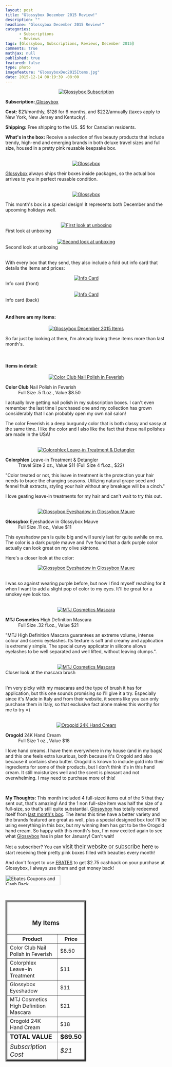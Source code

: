 ```yaml
---
layout: post
title: "Glossybox December 2015 Review!"
description: ""
headline: "Glossybox December 2015 Review!"
categories: 
      - Subscriptions
      - Reviews
tags: [Glossybox, Subscriptions, Reviews, December 2015]
comments: true
mathjax: null
published: true
featured: false
type: photo
imagefeature: "GlossyboxDec2015Items.jpg"
date: 2015-12-14 08:19:39 -08:00
---
```


<center><a href="https://www.glossybox.com/referal?CI=MTMzODY3" target="_blank">
<img src="/images/GlossyboxDec2015Package.jpg" border="0" style="border:none;max-width:100%;" alt="Glossybox Subscription" />
</a></center>
<p><b>Subscription:</b><a href="https://www.glossybox.com/referal?CI=MTMzODY3" target="_blank"> Glossybox</a></p>
<p><b>Cost:</b> $21/monthly, $126 for 6 months, and $222/annually (taxes apply to New York, New Jersey and Kentucky).</p>
<p><b>Shipping:</b> Free shipping to the US. $5 for Canadian residents.</p>
<p><b>What's in the box:</b> Receive a selection of five beauty products that include trendy, high-end and emerging brands in both deluxe travel sizes and full size, housed in a pretty pink reusable keepsake box.</p>

<br>

<center><a href="https://www.glossybox.com/referal?CI=MTMzODY3" target="_blank">
<img src="/images/GlossyboxDec2015OpenPackage.jpg" border="0" style="border:none;max-width:100%;" alt="Glossybox" />
</a></center>

<p><a href="https://www.glossybox.com/referal?CI=MTMzODY3" target="_blank">Glossybox</a> always ships their boxes inside packages, so the actual box arrives to you in perfect reusable condition.</p>

<br>

<center><a href="https://www.glossybox.com/referal?CI=MTMzODY3" target="_blank">
<img src="/images/GlossyboxDec2015Box.jpg" border="0" style="border:none;max-width:100%;" alt="Glossybox" />
</a></center>

<p>This month's box is a special design! It represents both December and the upcoming holidays well.</p>

<br>

<center><a href="https://www.glossybox.com/referal?CI=MTMzODY3" target="_blank">
<img src="/images/GlossyboxDec2015OpenBox.jpg" border="0" style="border:none;max-width:100%;" alt="First look at unboxing" />
</a></center>
<figcaption>First look at unboxing</figcaption>

<br>

<center><a href="https://www.glossybox.com/referal?CI=MTMzODY3" target="_blank">
<img src="/images/GlossyboxDec2015OpenBox2.jpg" border="0" style="border:none;max-width:100%;" alt="Second look at unboxing" />
</a></center>
<figcaption>Second look at unboxing</figcaption>

<br>

<p>With every box that they send, they also include a fold out info card that details the items and prices:</p>

<center><a href="https://www.glossybox.com/referal?CI=MTMzODY3" target="_blank"> <img src="/images/GlossyboxDec2015Info.jpg" border="0" style="border:none;max-width:100%;" alt="Info Card" /></a></center>
<figcaption>Info card (front)</figcaption>

<br>

<center><a href="https://www.glossybox.com/referal?CI=MTMzODY3" target="_blank"> <img src="/images/GlossyboxDec2015Info2.jpg" border="0" style="border:none;max-width:100%;" alt="Info Card" /></a></center>
<figcaption>Info card (back)</figcaption>

<br>

<H4>And here are my items:</H4>

<center><a href="https://www.glossybox.com/referal?CI=MTMzODY3" target="_blank">
<img src="/images/GlossyboxDec2015Items.jpg" border="0" style="border:none;max-width:100%;" alt="Glossybox December 2015 Items" />
</a></center>

<p>So far just by looking at them, I'm already loving these items more than last month's.</p>

<br>

<H4>Items in detail:</H4>

<center><a href="https://www.glossybox.com/referal?CI=MTMzODY3" target="_blank">
<img src="/images/GlossyboxDec2015ColorClubNailPolish.jpg" border="0" style="border:none;max-width:100%;" alt="Color Club Nail Polish in Feverish" />
</a></center>

<DL>
<DT><b>Color Club</b> Nail Polish in Feverish</DT>
<DD>Full Size .5 fl.oz., Value $8.50</DD>
</DL>

<p>I actually love getting nail polish in my subscription boxes. I can't even remember the last time I purchased one and my collection has grown considerably that I can probably open my own nail salon!</p>

<p>The color Feverish is a deep burgundy color that is both classy and sassy at the same time. I like the color and I also like the fact that these nail polishes are made in the USA!</p>

<br>

<center><a href="https://www.glossybox.com/referal?CI=MTMzODY3" target="_blank">
<img src="/images/GlossyboxDec2015Colorphlex.jpg" border="0" style="border:none;max-width:100%;" alt="Colorphlex Leave-in Treatment & Detangler" />
</a></center>

<DL>
<DT><b>Colorphlex</b> Leave-in Treatment & Detangler</DT>
<DD>Travel Size 2 oz., Value $11 (Full Size 4 fl.oz., $22)</DD>
</DL>

<p>"Color treated or not, this leave in treatment is the protection your hair needs to brace the changing seasons. Utilizing natural grape seed and fennel fruit extracts, styling your hair without any breakage will be a cinch."</p>

<p>I love geating leave-in treatments for my hair and can't wait to try this out.</p>

<br>

<center><a href="https://www.glossybox.com/referal?CI=MTMzODY3" target="_blank">
<img src="/images/GlossyboxDec2015Eyeshadow.jpg" border="0" style="border:none;max-width:100%;" alt="Glossybox Eyeshadow in Glossybox Mauve" />
</a></center>

<DL>
<DT><b>Glossybox</b> Eyeshadow in Glossybox Mauve</DT>
<DD>Full Size .11 oz., Value $11</DD>
</DL>

<p>This eyeshadow pan is quite big and will surely last for quite awhile on me. The color is a dark purple mauve and I've found that a dark purple color actually can look great on my olive skintone.</p>

<p>Here's a closer look at the color:</p>
<center><a href="https://www.glossybox.com/referal?CI=MTMzODY3" target="_blank">
<img src="/images/GlossyboxDec2015Eyeshadow2.jpg" border="0" style="border:none;max-width:100%;" alt="Glossybox Eyeshadow in Glossybox Mauve" />
</a></center>

<br>

<p>I was so against wearing purple before, but now I find myself reaching for it when I want to add a slight pop of color to my eyes. It'll be great for a smokey eye look too.</p>

<br>

<center><a href="https://www.glossybox.com/referal?CI=MTMzODY3" target="_blank">
<img src="/images/GlossyboxDec2015MTJMascara.jpg" border="0" style="border:none;max-width:100%;" alt="MTJ Cosmetics Mascara" />
</a></center>

<DL>
<DT><b>MTJ Cosmetics</b> High Definition Mascara</DT>
<DD>Full Size .32 fl.oz., Value $21</DD>
</DL>

<p>"MTJ High Definition Mascara guarantees an extreme volume, intense colour and scenic eyelashes. Its texture is soft and creamy and application is extremely simple. The special curvy applicator in silicone allows eyelashes to be well separated and well lifted, without leaving clumps.".</p>

<br>

<center><a href="https://www.glossybox.com/referal?CI=MTMzODY3" target="_blank">
<img src="/images/GlossyboxDec2015MTJMascara2.jpg" border="0" style="border:none;max-width:100%;" alt="MTJ Cosmetics Mascara" />
</a></center>
<figcaption>Closer look at the mascara brush</figcaption>

<br>

<p>I'm very picky with my mascaras and the type of brush it has for application, but this one sounds promising so I'll give it a try. Especially since it's Made in Italy and from their website, it seems like you can only purchase them in Italy, so that exclusive fact alone makes this worthy for me to try =)</p>

<br>

<center><a href="https://www.glossybox.com/referal?CI=MTMzODY3" target="_blank">
<img src="/images/GlossyboxDec2015OrogoldHandCream.jpg" border="0" style="border:none;max-width:100%;" alt="Orogold 24K Hand Cream" />
</a></center>

<DL>
<DT><b>Orogold</b> 24K Hand Cream</DT>
<DD>Full Size 1 oz., Value $18</DD>
</DL>

<p>I love hand creams. I have them everywhere in my house (and in my bags) and this one feels extra luxurious, both because it's Orogold and also because it contains shea butter. Orogold is known to include gold into their ingredients for some of their products, but I don't think it's in this hand cream. It still moisturizes well and the scent is pleasant and not overwhelming. I may need to purchase more of this!</p>

<br>

<p><i class="icon-exclamation-sign"></i><b> My Thoughts:</b> This month included 4 full-sized items out of the 5 that they sent out, that's amazing! And the 1 non full-size item was half the size of a full-size, so that's still quite substantial. <a href="https://www.glossybox.com/referal?CI=MTMzODY3" target="_blank">Glossybox</a> has totally redeemed itself from <a href="http://whatsupmailbox.com/subscriptions/reviews/Glossybox-Subscription-Box-November-2015-Review/" target="_blank">last month's box</a>. The items this time have a better variety and the brands featured are great as well, plus a special designed box too! I'll be using everything in this box, but my winning item has got to be the Orogold hand cream. So happy with this month's box, I'm now excited again to see what <a href="https://www.glossybox.com/referal?CI=MTMzODY3" target="_blank">Glossybox</a> has in plan for January! Can't wait!</p>

<p>Not a subscriber? You can <a href="https://www.glossybox.com/referal?CI=MTMzODY3"><big>visit their website or subscribe here</big></a> to start receiving their pretty pink boxes filled with beauties every month!</p>

<p>And don't forget to use <a href="http://www.ebates.com/rf.do?referrerid=nFbj2DqrCN%2BpB5AWKzmAFQ%3D%3D&eeid=30337" target="_blank">EBATES</a> to get $2.75 cashback on your purchase at Glossybox, I always use them and get money back!</p>

<a href='http://www.ebates.com/rf.do?referrerid=nFbj2DqrCN%2BpB5AWKzmAFQ%3D%3D&eeid=28585' target='_blank' rel='nofollow'><img src='http://www.ebates.com/referral/2012/global_files/images/ebates_logo.png' alt='Ebates Coupons and Cash Back' height='31' width='171' border='0'/></a>

<br>

<TABLE  BORDER="5" style="width:50%">
   <TR>
      <TH COLSPAN="2">
         <H3><BR><center>My Items</center></H3>
      </TH>
   </TR>
      <TH>Product</TH>
      <TH>Price</TH>
  <TR>
      <TD>Color Club Nail Polish in Feverish</TD>
      <TD>$8.50</TD>
   </TR>
   <TR>
      <TD>Colorphlex Leave-in Treatment</TD>
      <TD>$11</TD>
   </TR>
  <TR>
      <TD>Glossybox Eyeshadow</TD>
      <TD>$11</TD>
   </TR>
   <TR>
      <TD>MTJ Cosmetics High Definition Mascara</TD>
      <TD>$21</TD>
   </TR>
   <TR>
      <TD>Orogold 24K Hand Cream</TD>
      <TD>$18</TD>
   </TR>
   <TR>
      <TD><b><big>TOTAL VALUE</big></b></TD>
      <TD><b><big>$69.50</big></b></TD>
   </TR>
   <TR>
      <TD><i><big>Subscription Cost</big></i></TD>
      <TD><i><big>$21</big></i></TD>
   </TR>
</TABLE>
